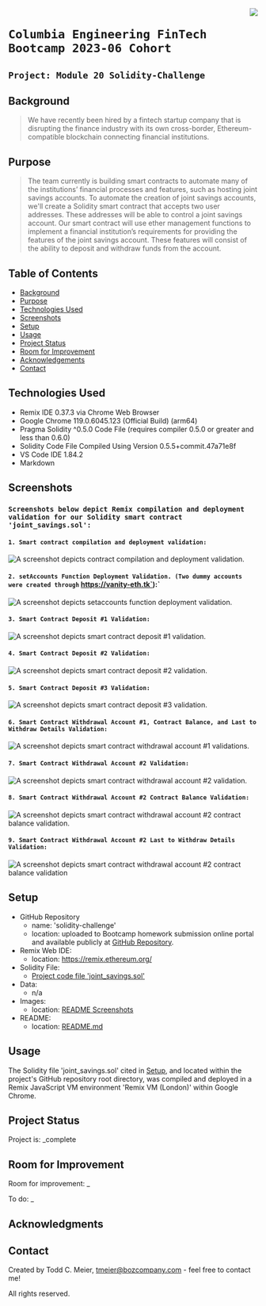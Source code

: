 <img src="Resources/Images/photo-1694903110330-cc64b7e1d21d.png" align="right"/>

# `Columbia Engineering FinTech Bootcamp 2023-06 Cohort`

## `Project: Module 20 Solidity-Challenge`

## Background
> We have recently been hired by a fintech startup company that is disrupting the finance industry with its own cross-border, Ethereum-compatible blockchain connecting financial institutions.

## Purpose
> The team currently is building smart contracts to automate many of the institutions’ financial processes and features, such as hosting joint savings accounts. To automate the creation of joint savings accounts, we'll create a Solidity smart contract that accepts two user addresses. These addresses will be able to control a joint savings account. Our smart contract will use ether management functions to implement a financial institution’s requirements for providing the features of the joint savings account. These features will consist of the ability to deposit and withdraw funds from the account.

## Table of Contents
* [Background](#background)
* [Purpose](#purpose)
* [Technologies Used](#technologies-used)
* [Screenshots](#screenshots)
* [Setup](#setup)
* [Usage](#usage)
* [Project Status](#project-status)
* [Room for Improvement](#room-for-improvement)
* [Acknowledgements](#acknowledgements)
* [Contact](#contact)
<!-- * [License](#license) -->

## Technologies Used
- Remix IDE 0.37.3 via Chrome Web Browser
- Google Chrome 119.0.6045.123 (Official Build) (arm64)
- Pragma Solidity ^0.5.0 Code File (requires compiler 0.5.0 or greater and less than 0.6.0)
- Solidity Code File Compiled Using Version 0.5.5+commit.47a71e8f
- VS Code IDE 1.84.2
- Markdown

## Screenshots

### `Screenshots below depict Remix compilation and deployment validation for our Solidity smart contract 'joint_savings.sol':`

#### `1. Smart contract compilation and deployment validation:`
![A screenshot depicts contract compilation and deployment validation.](Resources/Images/Execution_Results/1.%20deploy_Contract%20Deployment.png)

#### `2. setAccounts Function Deployment Validation. (Two dummy accounts were created through` https://vanity-eth.tk`):`
![A screenshot depicts setaccounts function deployment validation.](Resources/Images/Execution_Results/2.%20setAccounts_Contract%20Joint%20Savings%20Accounts.png)

#### `3. Smart Contract Deposit #1 Validation:`
![A screenshot depicts smart contract deposit #1 validation.](Resources/Images/Execution_Results/3.%20deposit_1_Contract%20Deposits.png)

#### `4. Smart Contract Deposit #2 Validation:`
![A screenshot depicts smart contract deposit #2 validation.](Resources/Images/Execution_Results/4.%20deposit_2_Contract%20Deposits.png)

#### `5. Smart Contract Deposit #3 Validation:`
![A screenshot depicts smart contract deposit #3 validation.](Resources/Images/Execution_Results/5.%20deposit_3_Contract%20Deposits.png)

#### `6. Smart Contract Withdrawal Account #1, Contract Balance, and Last to Withdraw Details Validation:`
![A screenshot depicts smart contract withdrawal account #1 validations.](Resources/Images/Execution_Results/6.%20withdraw_to_account1_with_last_to_withdraw_Contract%20Withdrawals.png)

#### `7. Smart Contract Withdrawal Account #2 Validation:`
![A screenshot depicts smart contract withdrawal account #2 validation.](Resources/Images/Execution_Results/7.%20withdraw_to_account2_Contract%20Withdrawals.png)

#### `8. Smart Contract Withdrawal Account #2 Contract Balance Validation:`
![A screenshot depicts smart contract withdrawal account #2 contract balance validation.](Resources/Images/Execution_Results/8.%20withdraw_to_account2_final_contract_balance_Contract%20Withdrawals.png)

#### `9. Smart Contract Withdrawal Account #2 Last to Withdraw Details Validation:`
![A screenshot depicts smart contract withdrawal account #2 contract balance validation](Resources/Images/Execution_Results/9.%20withdraw_to_account2_last_to_withdraw_details_Contract%20Withdrawals.png)

## Setup
- GitHub Repository
    - name: 'solidity-challenge'
    - location: uploaded to Bootcamp homework submission online portal and available publicly at [GitHub Repository](https://github.com/boz-tcm/solidity-challenge.git).
- Remix Web IDE:
    - location: https://remix.ethereum.org/
- Solidity File:
    - [Project code file 'joint_savings.sol'](joint_savings.sol)  
- Data:
    - n/a
- Images:
    - location: [README Screenshots](Resources/Images/Execution_Results)
- README:
    - location: [README.md](README.md)

## Usage
The Solidity file 'joint_savings.sol' cited in [Setup](#setup), and located within the project's GitHub repository root directory, was compiled and deployed in a Remix JavaScript VM environment 'Remix VM (London)' within Google Chrome.

## Project Status
Project is: _complete

## Room for Improvement
Room for improvement: _

To do: _

## Acknowledgments

## Contact
Created by Todd C. Meier, tmeier@bozcompany.com - feel free to contact me!

<!-- ## License --> All rights reserved.
